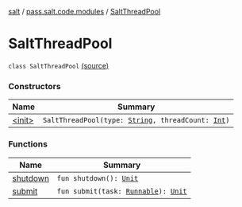 [salt](../../index.md) / [pass.salt.code.modules](../index.md) / [SaltThreadPool](./index.md)

# SaltThreadPool

`class SaltThreadPool` [(source)](https://github.com/kurbaniec-tgm/salt/tree/master/code/modules/SaltThreadPool.kt#L42)

### Constructors

| Name | Summary |
|---|---|
| [&lt;init&gt;](-init-.md) | `SaltThreadPool(type: `[`String`](https://kotlinlang.org/api/latest/jvm/stdlib/kotlin/-string/index.html)`, threadCount: `[`Int`](https://kotlinlang.org/api/latest/jvm/stdlib/kotlin/-int/index.html)`)` |

### Functions

| Name | Summary |
|---|---|
| [shutdown](shutdown.md) | `fun shutdown(): `[`Unit`](https://kotlinlang.org/api/latest/jvm/stdlib/kotlin/-unit/index.html) |
| [submit](submit.md) | `fun submit(task: `[`Runnable`](https://docs.oracle.com/javase/6/docs/api/java/lang/Runnable.html)`): `[`Unit`](https://kotlinlang.org/api/latest/jvm/stdlib/kotlin/-unit/index.html) |
